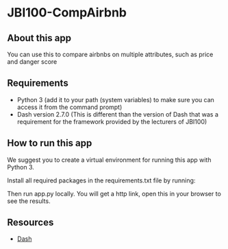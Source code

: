 # JBI100-CompAirbnb

## About this app

You can use this to compare airbnbs on multiple attributes, such as price and danger score

## Requirements

* Python 3 (add it to your path (system variables) to make sure you can access it from the command prompt)
* Dash version 2.7.0 (This is different than the version of Dash that was a requirement for the framework provided by the lecturers of JBI100)

## How to run this app

We suggest you to create a virtual environment for running this app with Python 3. 

Install all required packages in the requirements.txt file by running:

Then run app.py locally. You will get a http link, open this in your browser to see the results.

## Resources

* [Dash](https://dash.plot.ly/)
